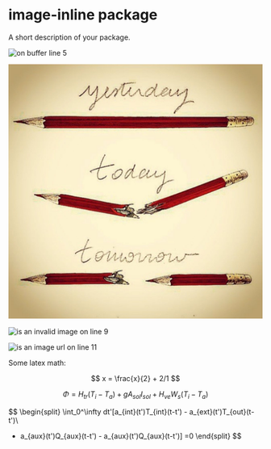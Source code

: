 # image-inline package

A short description of your package.

![on buffer line 5](/Users/jonathanchambers/Pictures/gravatar.jpg)

![on buffer line 7](test-image.jpg)

![is an invalid image on line 9](05.jpg)

![is an image url on line 11](http://imgs.xkcd.com/comics/the_martian.png)

Some latex math:

$$
x = \frac{x}{2} + 2/1
$$

$$
\Phi = H_{tr}(T_{i} - T_{a}) + gA_{sol} I_{sol} + H_{ve}W_s(T_{i} - T_{a})
$$

$$
\begin{split}
\int_0^\infty dt'[a_{int}(t')T_{int}(t-t') - a_{ext}(t')T_{out}(t-t')\\
 - a_{aux}(t')Q_{aux}(t-t') - a_{aux}(t')Q_{aux}(t-t')] =0
\end{split}
$$

